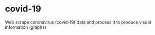 # covid-19
Web scrape coronavirus (covid-19) data and process it to produce visual information (graphs)
